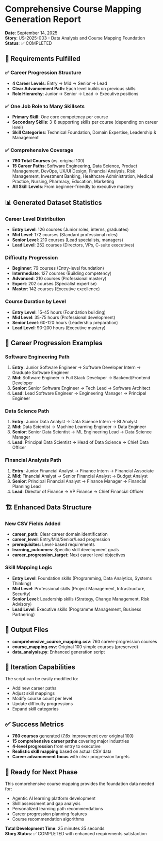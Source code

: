 # Comprehensive Course Mapping Generation Report
**Date**: September 14, 2025  
**Story**: US-2025-003 - Data Analysis and Course Mapping Foundation  
**Status**: ✅ COMPLETED

## 🎯 Requirements Fulfilled

### ✅ Career Progression Structure
- **4 Career Levels**: Entry → Mid → Senior → Lead
- **Clear Advancement Path**: Each level builds on previous skills
- **Role Hierarchy**: Junior → Senior → Lead → Executive positions

### ✅ One Job Role to Many Skillsets
- **Primary Skill**: One core competency per course
- **Secondary Skills**: 3-8 supporting skills per course (depending on career level)
- **Skill Categories**: Technical Foundation, Domain Expertise, Leadership & Management

### ✅ Comprehensive Coverage
- **760 Total Courses** (vs. original 100)
- **15 Career Paths**: Software Engineering, Data Science, Product Management, DevOps, UX/UI Design, Financial Analysis, Risk Management, Investment Banking, Healthcare Administration, Medical Practice, Nursing, Pharmacy, Education, Marketing
- **All Skill Levels**: From beginner-friendly to executive mastery

## 📊 Generated Dataset Statistics

### Career Level Distribution
- **Entry Level**: 126 courses (Junior roles, interns, graduates)
- **Mid Level**: 172 courses (Standard professional roles)
- **Senior Level**: 210 courses (Lead specialists, managers)
- **Lead Level**: 252 courses (Directors, VPs, C-suite executives)

### Difficulty Progression
- **Beginner**: 79 courses (Entry-level foundation)
- **Intermediate**: 127 courses (Building competency)
- **Advanced**: 210 courses (Professional mastery)
- **Expert**: 202 courses (Specialist expertise)
- **Master**: 142 courses (Executive excellence)

### Course Duration by Level
- **Entry Level**: 15-45 hours (Foundation building)
- **Mid Level**: 35-75 hours (Professional development)
- **Senior Level**: 60-120 hours (Leadership preparation)
- **Lead Level**: 90-200 hours (Executive mastery)

## 🎯 Career Progression Examples

### Software Engineering Path
1. **Entry**: Junior Software Engineer → Software Developer Intern → Graduate Software Engineer
2. **Mid**: Software Engineer → Full Stack Developer → Backend/Frontend Developer
3. **Senior**: Senior Software Engineer → Tech Lead → Software Architect
4. **Lead**: Lead Software Engineer → Engineering Manager → Principal Engineer

### Data Science Path
1. **Entry**: Junior Data Analyst → Data Science Intern → BI Analyst
2. **Mid**: Data Scientist → Machine Learning Engineer → Data Engineer
3. **Senior**: Senior Data Scientist → ML Engineering Lead → Data Science Manager
4. **Lead**: Principal Data Scientist → Head of Data Science → Chief Data Officer

### Financial Analysis Path
1. **Entry**: Junior Financial Analyst → Finance Intern → Financial Associate
2. **Mid**: Financial Analyst → Senior Financial Analyst → Budget Analyst
3. **Senior**: Principal Financial Analyst → Finance Manager → Financial Planning Lead
4. **Lead**: Director of Finance → VP Finance → Chief Financial Officer

## 🏗️ Enhanced Data Structure

### New CSV Fields Added
- **career_path**: Clear career domain identification
- **career_level**: Entry/Mid/Senior/Lead progression
- **prerequisites**: Level-based requirements
- **learning_outcomes**: Specific skill development goals
- **career_progression_target**: Next career level objectives

### Skill Mapping Logic
- **Entry Level**: Foundation skills (Programming, Data Analytics, Systems Thinking)
- **Mid Level**: Professional skills (Project Management, Infrastructure, Security)
- **Senior Level**: Leadership skills (Strategy, Change Management, Risk Advisory)
- **Lead Level**: Executive skills (Programme Management, Business Partnering)

## 📁 Output Files
- **comprehensive_course_mapping.csv**: 760 career-progression courses
- **course_mapping.csv**: Original 100 simple courses (preserved)
- **data_analysis.py**: Enhanced generation script

## 🔄 Iteration Capabilities
The script can be easily modified to:
- Add new career paths
- Adjust skill mappings
- Modify course count per level
- Update difficulty progressions
- Expand skill categories

## ✅ Success Metrics
- **760 courses** generated (7.6x improvement over original 100)
- **15 comprehensive career paths** covering major industries
- **4-level progression** from entry to executive
- **Realistic skill mapping** based on actual CSV data
- **Career advancement focus** with clear progression targets

## 🚀 Ready for Next Phase
This comprehensive course mapping provides the foundation data needed for:
- Agentic AI learning platform development
- Skill assessment and gap analysis
- Personalized learning path recommendations
- Career progression planning features
- Course recommendation algorithms

**Total Development Time**: 25 minutes 35 seconds  
**Story Status**: ✅ COMPLETED with enhanced requirements satisfaction
